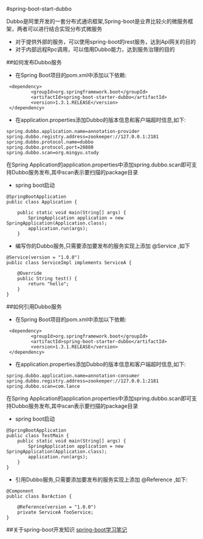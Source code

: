 #spring-boot-start-dubbo

Dubbo是阿里开发的一套分布式通讯框架,Spring-boot是业界比较火的微服务框架，两者可以进行结合实现分布式微服务
* 对于提供外部的服务，可以使用spring-boot的rest服务，达到Api网关的目的
* 对于内部远程Rpc调用，可以借用Dubbo能力，达到服务治理的目的

##如何发布Dubbo服务
* 在Spring Boot项目的pom.xml中添加以下依赖:
```
 <dependency>
         <groupId>org.springframework.boot</groupId>
         <artifactId>spring-boot-starter-dubbo</artifactId>
         <version>1.3.1.RELEASE</version>
 </dependency>
 ```
* 在application.properties添加Dubbo的版本信息和客户端超时信息,如下:
```
spring.dubbo.application.name=annotation-provider
spring.dubbo.registry.address=zookeeper://127.0.0.1:2181
spring.dubbo.protocol.name=dubbo
spring.dubbo.protocol.port=20880
spring.dubbo.scan=org.mingyu.study
```
在Spring Application的application.properties中添加spring.dubbo.scan即可支持Dubbo服务发布,其中scan表示要扫描的package目录
* spring boot启动
```
@SpringBootApplication
public class Application {

    public static void main(String[] args) {
        SpringApplication application = new SpringApplication(Application.class);
        application.run(args);
    }
```
* 编写你的Dubbo服务,只需要添加要发布的服务实现上添加 @Service ,如下
```
@Service(version = "1.0.0")
public class ServiceImpl implements ServiceA {

    @Override
    public String test() {
        return "hello";
    }
}

```

##如何引用Dubbo服务
* 在Spring Boot项目的pom.xml中添加以下依赖:
```
 <dependency>
         <groupId>org.springframework.boot</groupId>
         <artifactId>spring-boot-starter-dubbo</artifactId>
         <version>1.3.1.RELEASE</version>
 </dependency>
 ```
* 在application.properties添加Dubbo的版本信息和客户端超时信息,如下:
```
spring.dubbo.application.name=annotation-consumer
spring.dubbo.registry.address=zookeeper://127.0.0.1:2181
spring.dubbo.scan=com.lance
```
在Spring Application的application.properties中添加spring.dubbo.scan即可支持Dubbo服务发布,其中scan表示要扫描的package目录

* spring boot启动
```
@SpringBootApplication
public class TestMain {
    public static void main(String[] args) {
        SpringApplication application = new SpringApplication(Application.class);
        application.run(args);
    }
}
```
* 引用Dubbo服务,只需要添加要发布的服务实现上添加 @Reference ,如下:
```
@Component
public class BarAction {

    @Reference(version = "1.0.0")
    private ServiceA fooService;
}
```

##关于spring-boot开发知识
<a href ="http://www.jianshu.com/users/aa6df7dd83ec/latest_articles">spring-boot学习笔记</a>
